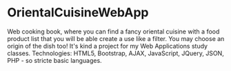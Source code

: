 # OrientalCuisineWebApp
Web cooking book, where you can find a fancy oriental cuisine with a food product list that you will be able create a use like a filter. You may choose an origin of the dish too! 
It's kind a project for my Web Applications study classes.
Technologies: HTML5, Bootstrap, AJAX, JavaScript, JQuery, JSON, PHP - so stricte basic languages.
